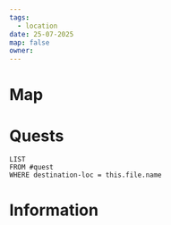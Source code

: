 ```yaml
---
tags:
  - location
date: 25-07-2025
map: false
owner:
---
```

# Map

# Quests

```dataview
LIST
FROM #quest 
WHERE destination-loc = this.file.name
```

# Information